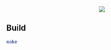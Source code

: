<div align="center">
  <img src="https://github.com/ayogun/42-project-badges/raw/main/covers/cover-ft_printf.png" />
</div>

## Build

```bash
make
```
